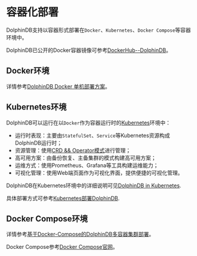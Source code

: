 # 容器化部署

DolphinDB支持以容器形式部署在`Docker`、`Kubernetes`、`Docker Compose`等容器环境中。

DolphinDB已公开的Docker容器镜像可参考[DockerHub--DolphinDB](https://hub.docker.com/r/dolphindb/dolphindb)。


## Docker环境

详情参考[DolphinDB Docker 单机部署方案](https://github.com/dolphindb/dolphindb-k8s/blob/master/docker_single_deployment.md)。

## Kubernetes环境

DolphinDB可以运行在以`Docker`作为容器运行时的[Kubernetes](/zh/reference/kubernetes/)环境中：
- 运行时表现：主要由`StatefulSet`、`Service`等Kubernetes资源构成DolphinDB运行时；
- 资源管理：使用[CRD && Operator模式](/zh/reference/kubernetes/crd-operator.md)进行管理；
- 高可用方案：由备份恢复、主备集群的模式构建高可用方案；
- 运维方式：使用Prometheus、Grafana等工具构建运维能力；
- 可视化管理：使用Web端页面作为可视化界面，提供便捷的可视化管理。

DolphinDB在Kubernetes环境中的详细说明可见[DolphinDB in Kubernetes](../tutorial/kubernetes/dolphindb-runtime.md).

具体部署方式可参考[Kubernetes部署DolphinDB](/zh/tutorial/kubernetes/dolphindb-deployment.md).


## Docker Compose环境

详情参考[基于Docker-Compose的DolphinDB多容器集群部署](https://github.com/dolphindb/dolphindb-k8s/blob/master/docker-compose_high_cluster.md)。

Docker Compose参考[Docker Compose官网](https://docs.docker.com/compose/)。